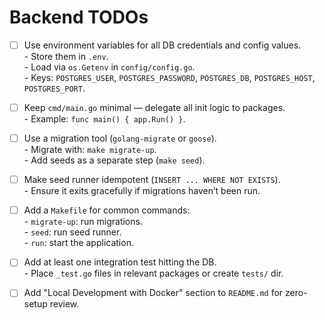 # Backend TODOs

- [ ] Use environment variables for all DB credentials and config values.  
      - Store them in `.env`.  
      - Load via `os.Getenv` in `config/config.go`.  
      - Keys: `POSTGRES_USER`, `POSTGRES_PASSWORD`, `POSTGRES_DB`, `POSTGRES_HOST`, `POSTGRES_PORT`.

- [ ] Keep `cmd/main.go` minimal — delegate all init logic to packages.  
      - Example: `func main() { app.Run() }`.

- [ ] Use a migration tool (`golang-migrate` or `goose`).  
      - Migrate with: `make migrate-up`.  
      - Add seeds as a separate step (`make seed`).

- [ ] Make seed runner idempotent (`INSERT ... WHERE NOT EXISTS`).  
      - Ensure it exits gracefully if migrations haven’t been run.

- [ ] Add a `Makefile` for common commands:  
      - `migrate-up`: run migrations.  
      - `seed`: run seed runner.  
      - `run`: start the application.

- [ ] Add at least one integration test hitting the DB.  
      - Place `_test.go` files in relevant packages or create `tests/` dir.

- [ ] Add "Local Development with Docker" section to `README.md` for zero-setup review.